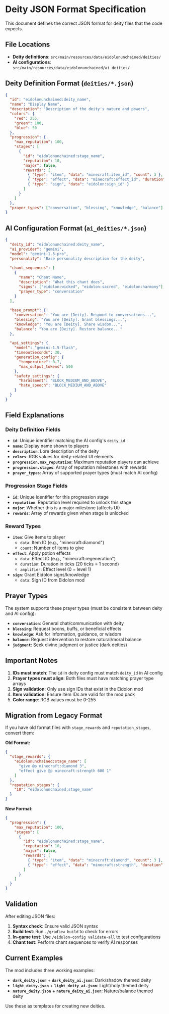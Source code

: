 # Deity JSON Format Specification

This document defines the correct JSON format for deity files that the code expects.

## File Locations

- **Deity definitions**: `src/main/resources/data/eidolonunchained/deities/`
- **AI configurations**: `src/main/resources/data/eidolonunchained/ai_deities/`

## Deity Definition Format (`deities/*.json`)

```json
{
  "id": "eidolonunchained:deity_name",
  "name": "Display Name",
  "description": "Description of the deity's nature and powers",
  "colors": {
    "red": 255,
    "green": 100,
    "blue": 50
  },
  "progression": {
    "max_reputation": 100,
    "stages": [
      {
        "id": "eidolonunchained:stage_name",
        "reputation": 10,
        "major": false,
        "rewards": [
          { "type": "item", "data": "minecraft:item_id", "count": 3 },
          { "type": "effect", "data": "minecraft:effect_id", "duration": 300, "amplifier": 0 },
          { "type": "sign", "data": "eidolon:sign_id" }
        ]
      }
    ]
  },
  "prayer_types": ["conversation", "blessing", "knowledge", "balance"]
}
```

## AI Configuration Format (`ai_deities/*.json`)

```json
{
  "deity_id": "eidolonunchained:deity_name",
  "ai_provider": "gemini",
  "model": "gemini-1.5-pro",
  "personality": "Base personality description for the deity",
  
  "chant_sequences": [
    {
      "name": "Chant Name",
      "description": "What this chant does",
      "signs": ["eidolon:wicked", "eidolon:sacred", "eidolon:harmony"],
      "prayer_type": "conversation"
    }
  ],
  
  "base_prompt": {
    "conversation": "You are [Deity]. Respond to conversations...",
    "blessing": "You are [Deity]. Grant blessings...",
    "knowledge": "You are [Deity]. Share wisdom...",
    "balance": "You are [Deity]. Restore balance..."
  },
  
  "api_settings": {
    "model": "gemini-1.5-flash",
    "timeoutSeconds": 30,
    "generation_config": {
      "temperature": 0.7,
      "max_output_tokens": 500
    },
    "safety_settings": {
      "harassment": "BLOCK_MEDIUM_AND_ABOVE",
      "hate_speech": "BLOCK_MEDIUM_AND_ABOVE"
    }
  }
}
```

## Field Explanations

### Deity Definition Fields

- **`id`**: Unique identifier matching the AI config's `deity_id`
- **`name`**: Display name shown to players
- **`description`**: Lore description of the deity
- **`colors`**: RGB values for deity-related UI elements
- **`progression.max_reputation`**: Maximum reputation players can achieve
- **`progression.stages`**: Array of reputation milestones with rewards
- **`prayer_types`**: Array of supported prayer types (must match AI config)

### Progression Stage Fields

- **`id`**: Unique identifier for this progression stage
- **`reputation`**: Reputation level required to unlock this stage
- **`major`**: Whether this is a major milestone (affects UI)
- **`rewards`**: Array of rewards given when stage is unlocked

### Reward Types

- **`item`**: Give items to player
  - `data`: Item ID (e.g., "minecraft:diamond")
  - `count`: Number of items to give
- **`effect`**: Apply potion effects
  - `data`: Effect ID (e.g., "minecraft:regeneration")
  - `duration`: Duration in ticks (20 ticks = 1 second)
  - `amplifier`: Effect level (0 = level 1)
- **`sign`**: Grant Eidolon signs/knowledge
  - `data`: Sign ID from Eidolon mod

## Prayer Types

The system supports these prayer types (must be consistent between deity and AI config):

- **`conversation`**: General chat/communication with deity
- **`blessing`**: Request boons, buffs, or beneficial effects
- **`knowledge`**: Ask for information, guidance, or wisdom
- **`balance`**: Request intervention to restore natural/moral balance
- **`judgment`**: Seek divine judgment or justice (dark deities)

## Important Notes

1. **IDs must match**: The `id` in deity config must match `deity_id` in AI config
2. **Prayer types must align**: Both files must have matching prayer type arrays
3. **Sign validation**: Only use sign IDs that exist in the Eidolon mod
4. **Item validation**: Ensure item IDs are valid for the mod pack
5. **Color range**: RGB values must be 0-255

## Migration from Legacy Format

If you have old format files with `stage_rewards` and `reputation_stages`, convert them:

**Old Format:**
```json
{
  "stage_rewards": {
    "eidolonunchained:stage_name": [
      "give @p minecraft:diamond 3",
      "effect give @p minecraft:strength 600 1"
    ]
  },
  "reputation_stages": {
    "10": "eidolonunchained:stage_name"
  }
}
```

**New Format:**
```json
{
  "progression": {
    "max_reputation": 100,
    "stages": [
      {
        "id": "eidolonunchained:stage_name",
        "reputation": 10,
        "major": false,
        "rewards": [
          { "type": "item", "data": "minecraft:diamond", "count": 3 },
          { "type": "effect", "data": "minecraft:strength", "duration": 600, "amplifier": 1 }
        ]
      }
    ]
  }
}
```

## Validation

After editing JSON files:

1. **Syntax check**: Ensure valid JSON syntax
2. **Build test**: Run `./gradlew build` to check for errors
3. **In-game test**: Use `/eidolon-config validate-all` to test configurations
4. **Chant test**: Perform chant sequences to verify AI responses

## Current Examples

The mod includes three working examples:

- **`dark_deity.json`** + **`dark_deity_ai.json`**: Dark/shadow themed deity
- **`light_deity.json`** + **`light_deity_ai.json`**: Light/holy themed deity  
- **`nature_deity.json`** + **`nature_deity_ai.json`**: Nature/balance themed deity

Use these as templates for creating new deities.
